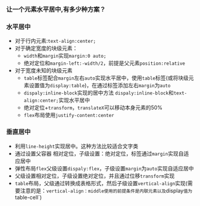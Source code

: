 ### 让一个元素水平居中,有多少种方案？

### 水平居中

- 对于行内元素:`text-align:center;`
- 对于确定宽度的块级元素：
  - `width`和`margin`实现`margin:0 auto;`
  - 绝对定位和`margin-left:-width/2`，前提是父元素`position:relative`
- 对于宽度未知的块级元素
  - `table`标签配合`margin`左右`auto`实现水平居中，使用`table`标签(或将块级元素设置值为`display:table`)，在通过标签添加左右`margin`为`auto`
  - `dispaly:inline-block`实现的居中方法 `dispaly:inline-block`和`text-align:center;`实现水平居中
  - 绝对定位+`transform`，`translateX`可以移动本身元素的50%
  - `flex`布局使用`justify-content:center`

### 垂直居中

- 利用`line-height`实现居中。这种方法比较适合文字类
- 通过设置父容器 相对定位，子级设置：绝对定位，标签通过`margin`实现自适应居中
- 弹性布局`flex`父级设置`dispaly:flex`，子级设置`margin`为`auto`实现自适应居中
- 父级设置相对定位，子级设置绝对定位，并且通过位移`transform`实现
- `table`布局，父级通过转换成表格形式，然后子级设置`vertical-align`实现(需要注意的是：`vertical-align：middle使用的前提条件是内联元素以及`display`值为`table-cell`)







